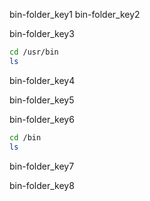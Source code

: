 bin-folder_key1
bin-folder_key2


bin-folder_key3


```bash
cd /usr/bin
ls
```
bin-folder_key4


bin-folder_key5


bin-folder_key6


```bash
cd /bin
ls
```
bin-folder_key7


bin-folder_key8
